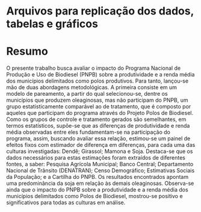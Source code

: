 # Arquivos para replicação dos dados, tabelas e gráficos

# Resumo

O presente trabalho busca avaliar o impacto do Programa Nacional de Produção e Uso de Biodiesel (PNPB) sobre a produtividade e a renda média dos municípios delimitados como polos produtivos. Para tanto, lançou-se mão de duas abordagens metodológicas. A primeira consiste em um modelo de pareamento, a partir do qual selecionou-se, dentre os municípios que produzem oleaginosas, mas não participam do PNPB, um grupo estatisticamente comparável ao de tratamento, que é composto por aqueles que participam do programa através do Projeto Polos de Biodiesel. Como os grupos de controle e tratamento gerados são semelhantes, em termos estatísticos, supõe-se que as diferenças de produtividade e renda média observadas entre eles fundamentam-se na participação do programa, assim, buscando avaliar essa relação, estimou-se um painel de efeitos fixos com estimador de diferença em diferenças, para cada uma das culturas investigadas: Dendê; Girassol; Mamona e Soja. Destaca-se que os dados necessários para estas estimações foram extraídos de diferentes fontes, a saber: Pesquisa Agrícola Municipal; Banco Central; Departamento Nacional de Trânsito (DENATRAN); Censo Demográfico; Estimativas Sociais da População; e a Cartilha do PNPB. Os resultados encontrados apontam uma predominância da soja em relação às demais oleaginosas. Observa-se ainda que o impacto do PNPB sobre a produtividade e a renda média dos municípios delimitados como Polos de Biodiesel, mostrou-se positivo e significativos para todas as culturas em análise.   

